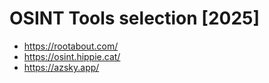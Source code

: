 # OSINT Tools selection [2025]

- https://rootabout.com/
- https://osint.hippie.cat/
- https://azsky.app/
